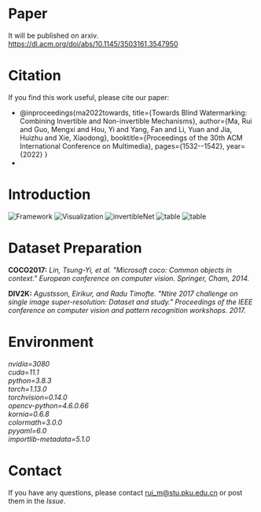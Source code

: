 
# Paper
It will be published on arxiv.
https://dl.acm.org/doi/abs/10.1145/3503161.3547950

# Citation
If you find this work useful, please cite our paper:

- @inproceedings{ma2022towards,
  title={Towards Blind Watermarking: Combining Invertible and Non-invertible Mechanisms},
  author={Ma, Rui and Guo, Mengxi and Hou, Yi and Yang, Fan and Li, Yuan and Jia, Huizhu and Xie, Xiaodong},
  booktitle={Proceedings of the 30th ACM International Conference on Multimedia},
  pages={1532--1542},
  year={2022}
  }
-

# Introduction
![Framework](https://github.com/rmpku/CIN/blob/master/images/1.jpg)
![Visualization](https://github.com/rmpku/CIN/blob/master/images/2.jpg)
![invertibleNet](https://github.com/rmpku/CIN/blob/master/images/5.jpg)
![table](https://github.com/rmpku/CIN/blob/master/images/3.jpg)
![table](https://github.com/rmpku/CIN/blob/master/images/4.jpg)


# Dataset Preparation
**COCO2017:** _Lin, Tsung-Yi, et al. "Microsoft coco: Common objects in context." European conference on computer vision. Springer, Cham, 2014._

**DIV2K:** _Agustsson, Eirikur, and Radu Timofte. "Ntire 2017 challenge on single image super-resolution: Dataset and study." Proceedings of the IEEE conference on computer vision and pattern recognition workshops. 2017._

# Environment
*nvidia=3080  
cuda=11.1  
python=3.8.3  
torch=1.13.0  
torchvision=0.14.0  
opencv-python=4.6.0.66  
kornia=0.6.8  
colormath=3.0.0  
pyyaml=6.0  
importlib-metadata=5.1.0*



# Contact

If you have any questions, please contact rui_m@stu.pku.edu.cn or post them in the *Issue*.
